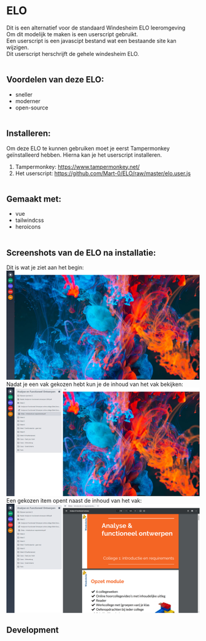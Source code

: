 # ELO
Dit is een alternatief voor de standaard Windesheim ELO leeromgeving<br/>
Om dit modelijk te maken is een userscript gebruikt.<br/>
Een userscript is een javascipt bestand wat een bestaande site kan wijzigen.<br/>
Dit userscript herschrijft de gehele windesheim ELO.
<br/><br/>

## Voordelen van deze ELO:
* sneller
* moderner
* open-source
<br/><br/>

## Installeren:<br/>
Om deze ELO te kunnen gebruiken moet je eerst Tampermonkey geïnstalleerd hebben.
Hierna kan je het userscript installeren.
1. Tampermonkey: https://www.tampermonkey.net/
1. Het userscript: https://github.com/Mart-0/ELO/raw/master/elo.user.js
<br/><br/>

## Gemaakt met:
* vue
* tailwindcss
* heroicons
<br/><br/>

## Screenshots van de ELO na installatie:
Dit is wat je ziet aan het begin:
![screenshot1.jpg](images/screenshots/screenshot1.jpg)
Nadat je een vak gekozen hebt kun je de inhoud van het vak bekijken:
![screenshot2.jpg](images/screenshots/screenshot2.jpg)
Een gekozen item opent naast de inhoud van het vak:
![screenshot3.jpg](images/screenshots/screenshot3.jpg)

## Development

